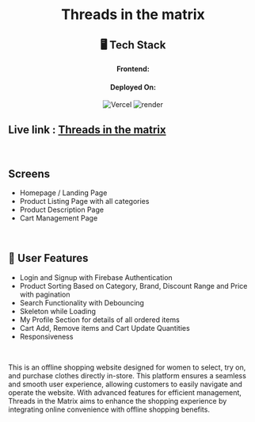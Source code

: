 <h1 align="center">Threads in the matrix</h1>

<h2 align="center">🖥️ Tech Stack</h2>

<h4 align="center">Frontend:</h4>

<h4 align="center">Deployed On:</h4>

<p align="center">
  <img 
  src="https://tse4.mm.bing.net/th?id=OIP.ewjNK-jBTf8sgJA09DraPgHaFd&pid=Api&P=0&h=180" 
  alt="Vercel" " 
/>
  <img src="https://img.shields.io/badge/Render-430098?style=for-the-badge&logo=heroku&logoColor=white" alt="render" />
</p>

## Live link : <a href="https://tim-83d3h1ppy-bhavya2017s-projects.vercel.app/">Threads in the matrix</a>
<br />

## Screens 
- Homepage / Landing Page
- Product Listing Page with all categories
- Product Description Page
- Cart Management Page


<br />

## 🚀 User Features
- Login and Signup 
with Firebase Authentication
- Product Sorting Based on Category, Brand, Discount Range and Price with pagination
- Search Functionality with Debouncing
- Skeleton while Loading
- My Profile Section for details of all ordered items
- Cart Add, Remove items and Cart Update Quantities
- Responsiveness

<br />

This is an offline shopping website designed for women to select, try on, and purchase clothes directly in-store. This platform ensures a seamless and smooth user experience, allowing customers to easily navigate and operate the website. With advanced features for efficient management, Threads in the Matrix aims to enhance the shopping experience by integrating online convenience with offline shopping benefits.



